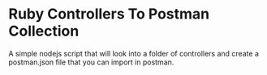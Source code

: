 # Ruby Controllers To Postman Collection

A simple nodejs script that will look into a folder of controllers and create a postman.json file that you can import in postman.